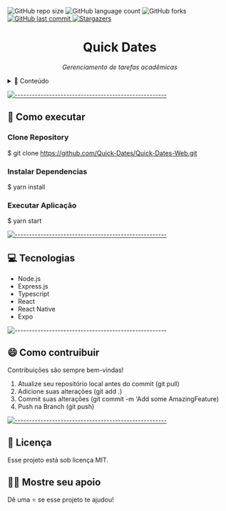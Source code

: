 
![GitHub repo size](https://img.shields.io/github/repo-size/Quick-Dates/Quick-Dates-Web?style=for-the-badge)
![GitHub language count](https://img.shields.io/github/languages/count/Quick-Dates/Quick-Dates-Web?style=for-the-badge)
![GitHub forks](https://img.shields.io/github/forks/Quick-Dates/Quick-Dates-Web?style=for-the-badge)
<a href="https://github.com/Quick-DatesQuick-Dates-Web/commits/master">
<img alt="GitHub last commit" src="https://img.shields.io/github/last-commit/Quick-Dates/Quick-Dates-Web?color=774DD6&style=for-the-badge">
</a> 
<a href="https://github.com/Quick-Dates/model-complete-readme/stargazers">
<img alt="Stargazers" src="https://img.shields.io/github/stars/Quick-Dates/Quick-Dates-Web?style=for-the-badge&logo=github">
</a>

<p align="center">

<h1 align="center"> Quick Dates </h3>

<p align="center"><i>Gerenciamento de tarefas acadêmicas</i></p>

<details>
<summary>📖 Conteúdo</summary>
<br />

* [Funcionalidades e melhorias](#melhorias)
* [➤ Como executar](#executar)
* [➤ Tecnologias](#tecnologias)
* [➤ Colaboradores](#colaboradores)
* [➤ Contribuidores](#contribuir)
* [➤ Licença](#licenca)
</details>

[![-----------------------------------------------------](https://raw.githubusercontent.com/andreasbm/readme/master/assets/lines/colored.png)](#executar)

## :construction_worker: Como executar <a name="executar"></a>

### Clone Repository
$ git clone https://github.com/Quick-Dates/Quick-Dates-Web.git

### Instalar Dependencias
$ yarn install 

### Executar Aplicação
$ yarn start 

[![-----------------------------------------------------](https://raw.githubusercontent.com/andreasbm/readme/master/assets/lines/colored.png)](##tecnologias)

## :computer: Tecnologias <a name="tecnologias"></a>
<ul>
<li>Node.js</li>
<li>Express.js</li>
<li>Typescript</li>
<li>React</li>
<li>React Native</li>
<li>Expo</li>

</ul>

![-----------------------------------------------------](https://raw.githubusercontent.com/andreasbm/readme/master/assets/lines/colored.png)


## 😄 Como contruibuir<br> <a name="contribuir"></a>

Contribuições são sempre bem-vindas!

1. Atualize seu repositório local antes do commit (git pull)
1. Adicione suas alterações (git add .)
2. Commit suas alterações (git commit -m 'Add some AmazingFeature)
3. Push na Branch (git push)

[![-----------------------------------------------------](https://raw.githubusercontent.com/andreasbm/readme/master/assets/lines/colored.png)](#licensa)

## 📝 Licença <a name="licenca"></a>

Esse projeto está sob licença MIT.

## :man_astronaut: Mostre seu apoio 

Dê uma ⭐️ se esse projeto te ajudou!
